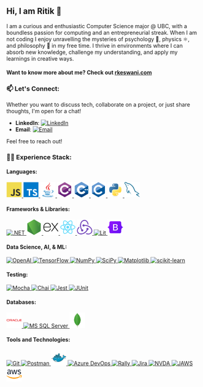## Hi, I am Ritik 👋

I am a curious and enthusiastic Computer Science major @ UBC, with a boundless passion for computing and an entrepreneurial streak. When I am not coding I enjoy unravelling the mysteries of psychology 🧠, physics ⚛️, and philosophy 💭 in my free time. I thrive in environments where I can absorb new knowledge, challenge my understanding, and apply my learnings in creative ways.

#### Want to know more about me? Check out [rkeswani.com](https://rkeswani.com/)

### 📫 Let's Connect:

Whether you want to discuss tech, collaborate on a project, or just share thoughts, I'm open for a chat!

- **LinkedIn**: [![LinkedIn](https://img.shields.io/badge/LinkedIn-ritikk7-blue?style=flat-square&logo=linkedin)](https://www.linkedin.com/in/ritikk7/)
- **Email**: [![Email](https://img.shields.io/badge/Email-your.email%40example.com-blue?style=flat-square&logo=gmail)](mailto:ritikk075@gmail.com)

Feel free to reach out!


### 👨‍💻 Experience Stack:
<p align="left">
  <!-- Languages -->
  <h4 align="left">Languages:</h4>
  <p align="left">
    <a href="https://www.javascript.com" target="_blank" rel="noreferrer">
      <img src="https://raw.githubusercontent.com/devicons/devicon/master/icons/javascript/javascript-original.svg" alt="JavaScript" width="40" height="40"/>
    </a>
    <a href="https://www.typescriptlang.org" target="_blank" rel="noreferrer">
      <img src="https://raw.githubusercontent.com/devicons/devicon/master/icons/typescript/typescript-original.svg" alt="TypeScript" width="40" height="40"/>
    </a>
    <a href="https://www.java.com" target="_blank" rel="noreferrer">
      <img src="https://raw.githubusercontent.com/devicons/devicon/master/icons/java/java-original.svg" alt="Java" width="40" height="40"/>
    </a>
    <a href="https://docs.microsoft.com/en-us/dotnet/csharp/" target="_blank" rel="noreferrer">
      <img src="https://raw.githubusercontent.com/devicons/devicon/master/icons/csharp/csharp-original.svg" alt="C#" width="40" height="40"/>
    </a>
    <a href="https://isocpp.org/" target="_blank" rel="noreferrer">
      <img src="https://raw.githubusercontent.com/devicons/devicon/master/icons/cplusplus/cplusplus-original.svg" alt="C++" width="40" height="40"/>
    </a>
    <a href="https://en.wikipedia.org/wiki/C_(programming_language)" target="_blank" rel="noreferrer">
      <img src="https://raw.githubusercontent.com/devicons/devicon/master/icons/c/c-original.svg" alt="C" width="40" height="40"/>
    </a>
    <a href="https://www.python.org" target="_blank" rel="noreferrer">
      <img src="https://raw.githubusercontent.com/devicons/devicon/master/icons/python/python-original.svg" alt="Python" width="40" height="40"/>
    </a>
    <a href="https://www.mysql.com/" target="_blank" rel="noreferrer">
      <img src="https://raw.githubusercontent.com/devicons/devicon/master/icons/mysql/mysql-original.svg" alt="MySQL" width="40" height="40"/>
    </a>
  </p>

  <!-- Frameworks & Libraries -->
  <h4 align="left">Frameworks & Libraries:</h4>
  <p align="left">
    <a href="https://dotnet.microsoft.com/" target="_blank" rel="noreferrer">
      <img src="https://upload.wikimedia.org/wikipedia/commons/thumb/7/7d/Microsoft_.NET_logo.svg/1200px-Microsoft_.NET_logo.svg.png" alt=".NET" width="40" height="40"/>
    </a>
    <a href="https://nodejs.org" target="_blank" rel="noreferrer">
      <img src="https://raw.githubusercontent.com/devicons/devicon/master/icons/nodejs/nodejs-original.svg" alt="Node.js" width="40" height="40"/>
    </a>
    <a href="https://expressjs.com" target="_blank" rel="noreferrer">
      <img src="https://raw.githubusercontent.com/devicons/devicon/master/icons/express/express-original.svg" alt="Express" width="40" height="40"/>
    </a>
    <a href="https://reactjs.org/" target="_blank" rel="noreferrer">
      <img src="https://raw.githubusercontent.com/devicons/devicon/master/icons/react/react-original.svg" alt="React" width="40" height="40"/>
    </a>
    <a href="https://redux.js.org" target="_blank" rel="noreferrer">
      <img src="https://raw.githubusercontent.com/devicons/devicon/master/icons/redux/redux-original.svg" alt="Redux" width="40" height="40"/>
    </a>
    <a href="https://lit.dev/" target="_blank" rel="noreferrer">
      <img src="https://lit.dev/images/logo.svg" alt="Lit" width="40" height="40"/>
    </a>
    <a href="https://getbootstrap.com" target="_blank" rel="noreferrer">
      <img src="https://raw.githubusercontent.com/devicons/devicon/master/icons/bootstrap/bootstrap-original.svg" alt="Bootstrap" width="40" height="40"/>
    </a>
  </p>
  
  <!-- Data Science, AI, & ML -->
  <h4 align="left">Data Science, AI, & ML:</h4>
  <p align="left">
    <a href="https://openai.com/api/" target="_blank" rel="noreferrer">
      <img src="https://raw.githubusercontent.com/simple-icons/simple-icons/develop/icons/openai.svg" alt="OpenAI" width="40" height="40"/>
    </a>
    <a href="https://www.tensorflow.org" target="_blank" rel="noreferrer">
      <img src="https://www.vectorlogo.zone/logos/tensorflow/tensorflow-icon.svg" alt="TensorFlow" width="40" height="40"/>
    </a>
    <a href="https://numpy.org/" target="_blank" rel="noreferrer">
      <img src="https://raw.githubusercontent.com/simple-icons/simple-icons/develop/icons/numpy.svg" alt="NumPy" width="40" height="40"/>
    </a>
    <a href="https://www.scipy.org/" target="_blank" rel="noreferrer">
      <img src="https://scipy.org/images/logo.svg" alt="SciPy" width="40" height="40"/>
    </a>
    <a href="https://matplotlib.org/" target="_blank" rel="noreferrer">
      <img src="https://upload.wikimedia.org/wikipedia/commons/thumb/0/01/Created_with_Matplotlib-logo.svg/2048px-Created_with_Matplotlib-logo.svg.png" alt="Matplotlib" width="40" height="40"/>
    </a>
    <a href="https://scikit-learn.org/" target="_blank" rel="noreferrer">
      <img src="https://upload.wikimedia.org/wikipedia/commons/0/05/Scikit_learn_logo_small.svg" alt="scikit-learn" width="40" height="40"/>
    </a>
  </p>

  <!-- Testing Tools -->
  <h4 align="left">Testing:</h4>
  <p align="left">
    <a href="https://mochajs.org" target="_blank" rel="noreferrer">
      <img src="https://www.vectorlogo.zone/logos/mochajs/mochajs-icon.svg" alt="Mocha" width="40" height="40"/>
    </a>
    <a href="https://www.chaijs.com/" target="_blank" rel="noreferrer">
      <img src="https://www.vectorlogo.zone/logos/chaijs/chaijs-icon.svg" alt="Chai" width="40" height="40"/>
    </a>
    <a href="https://jestjs.io" target="_blank" rel="noreferrer">
      <img src="https://www.vectorlogo.zone/logos/jestjsio/jestjsio-icon.svg" alt="Jest" width="40" height="40"/>
    </a>
    <a href="https://junit.org/junit5/" target="_blank" rel="noreferrer">
      <img src="https://junit.org/junit5/assets/img/junit5-logo.png" alt="JUnit" width="40" height="40"/>
    </a>
  </p>

  <!-- Databases -->
  <h4 align="left">Databases:</h4>
  <p align="left">
    <a href="https://www.oracle.com/database/" target="_blank" rel="noreferrer">
      <img src="https://raw.githubusercontent.com/devicons/devicon/master/icons/oracle/oracle-original.svg" alt="Oracle" width="40" height="40"/>
    </a>
    <a href="https://www.microsoft.com/en-us/sql-server" target="_blank" rel="noreferrer">
      <img src="https://www.svgrepo.com/show/303229/microsoft-sql-server-logo.svg" alt="MS SQL Server" width="40" height="40"/>
    </a>
    <a href="https://www.mongodb.com/" target="_blank" rel="noreferrer">
      <img src="https://raw.githubusercontent.com/devicons/devicon/master/icons/mongodb/mongodb-original.svg" alt="MongoDB" width="40" height="40"/>
    </a>
  </p>

  <!-- Tools & Technology -->
  <h4 align="left">Tools and Technologies:</h4>
  <p align="left">
    <a href="https://git-scm.com/" target="_blank" rel="noreferrer">
      <img src="https://www.vectorlogo.zone/logos/git-scm/git-scm-icon.svg" alt="Git" width="40" height="40"/>
    </a>
    <a href="https://www.postman.com/" target="_blank" rel="noreferrer">
      <img src="https://www.vectorlogo.zone/logos/getpostman/getpostman-icon.svg" alt="Postman" width="40" height="40"/>
    </a>
    <a href="https://www.docker.com/" target="_blank" rel="noreferrer">
      <img src="https://raw.githubusercontent.com/devicons/devicon/master/icons/docker/docker-original.svg" alt="Docker" width="40" height="40"/>
    </a>
    <a href="https://azure.microsoft.com/en-us/services/devops/" target="_blank" rel="noreferrer">
      <img src="https://www.vectorlogo.zone/logos/microsoft_azure/microsoft_azure-icon.svg" alt="Azure DevOps" width="40" height="40"/>
    </a>
    <a href="https://www.broadcom.com/products/software/value-stream-management/rally" target="_blank" rel="noreferrer">
      <img src="https://softwarereviews.s3.amazonaws.com/production/favicons/offerings/3533/original/AVGO.png" alt="Rally" width="40" height="40"/>
    </a>
    <a href="https://www.atlassian.com/software/jira" target="_blank" rel="noreferrer">
      <img src="https://www.vectorlogo.zone/logos/atlassian_jira/atlassian_jira-icon.svg" alt="Jira" width="40" height="40"/>
    </a>
    <a href="https://www.nvaccess.org/" target="_blank" rel="noreferrer">
      <img src="https://www.nvaccess.org/wp-content/uploads/2017/08/nvda_200x200.png" alt="NVDA" width="40" height="40"/>
    </a>
    <a href="https://www.freedomscientific.com/products/software/jaws/" target="_blank" rel="noreferrer">
      <img src="https://assistivlabs.com/static/at-logos/win-jaws.400x400.png" alt="JAWS" width="40" height="40"/>
    </a>
    <a href="https://aws.amazon.com/s3/" target="_blank" rel="noreferrer">
      <img src="https://raw.githubusercontent.com/devicons/devicon/master/icons/amazonwebservices/amazonwebservices-original-wordmark.svg" alt="AWS S3" width="40" height="40"/>
    </a>
  </p>
</p>





<!--

🔭 I’m currently working on
- 🌱 I’m currently learning ...
- 👯 I’m looking to collaborate on ...
- 💬 Ask me about ...
- ⚡ Fun fact: ...
-->
